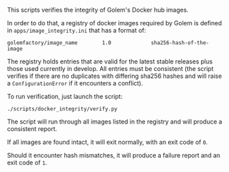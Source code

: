 This scripts verifies the integrity of Golem's Docker hub images.

In order to do that, a registry of docker images required by Golem is defined in
`apps/image_integrity.ini` that has a format of:

```
golemfactory/image_name        1.0             sha256-hash-of-the-image
```

The registry holds entries that are valid for the latest stable releases
plus those used currently in develop. All entries must be consistent (the
script verifies if there are no duplicates with differing sha256 hashes and
will raise a `ConfigurationError` if it encounters a conflict).

To run verification, just launch the script:

`./scripts/docker_integrity/verify.py`

The script will run through all images listed in the registry and will produce
a consistent report.

If all images are found intact, it will exit normally, with an exit code of `0`.

Should it encounter hash mismatches, it will produce a failure report and an
exit code of `1`.
